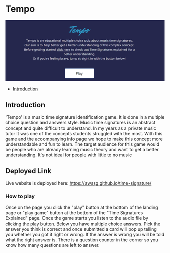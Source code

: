 # Tempo

![landing-page](assets/images/landing-page.png)


- [Introduction](#introduction)


## Introduction

'Tempo' is a music time signature identification game. It is done in a multiple choice question and answers style.
Music time signatures is an abstract concept and quite difficult to understand. In my years as a private music tutor It was one of the concepts students struggled with the most. With this game and the accompanying info page we hope to make this concept more understandable and fun to learn. The target audience for this game would be people who are already learning music theory and want to get a better understanding. It's not ideal for people with little to no music


## Deployed Link

Live website is deployed here: https://awssg.github.io/time-signature/

### How to play

Once on the page you click the "play" button at the bottom of the landing page or "play game" button at the bottom of the "Time Signatures Explained" page. Once the game starts you listen to the audio file by clicking the play button. Below you have multiple choice answers. Pick the answer you think is correct and once submitted a card will pop up telling you whether you got it right or wrong. If the answer is wrong you will be told what the right answer is. There is a question counter in the corner so you know how many questions are left to answer.


